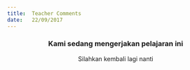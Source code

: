 ```yaml
---
title:  Teacher Comments
date:   22/09/2017
---
```


### <center>Kami sedang mengerjakan pelajaran ini</center>
<center>Silahkan kembali lagi nanti</center>